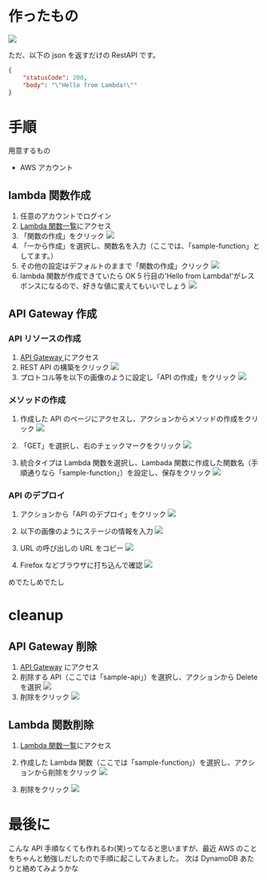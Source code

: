 # 作ったもの

![](https://github.com/nmasashi/qiita/blob/main/lambda/apigateway_lambada/images/lambda.png?raw=true)

ただ、以下の json を返すだけの RestAPI です。

```json
{
	"statusCode": 200,
	"body": "\"Hello from Lambda!\""
}
```

# 手順

用意するもの

- AWS アカウント

## lambda 関数作成

1. 任意のアカウントでログイン
1. [Lambda 関数一覧](https://ap-northeast-1.console.aws.amazon.com/lambda/home?region=ap-northeast-1#/functions)にアクセス
1. 「関数の作成」をクリック
   ![](https://github.com/nmasashi/qiita/blob/main/lambda/apigateway_lambada/images/lambda01.png?raw=true)
1. 「一から作成」を選択し、関数名を入力（ここでは、「sample-function」としてます。）
1. その他の設定はデフォルトのままで「関数の作成」クリック
   ![](https://github.com/nmasashi/qiita/blob/main/lambda/apigateway_lambada/images/lambda02.png?raw=true)
1. lambda 関数が作成できていたら OK
   5 行目の'Hello from Lambda!'がレスポンスになるので、好きな値に変えてもいいでしょう
   ![](https://github.com/nmasashi/qiita/blob/main/lambda/apigateway_lambada/images/lambda03.png?raw=true)

## API Gateway 作成

### API リソースの作成

1. [API Gateway ](https://ap-northeast-1.console.aws.amazon.com/apigateway/main/apis?region=ap-northeast-1)にアクセス
1. REST API の構築をクリック
   ![](https://github.com/nmasashi/qiita/blob/main/lambda/apigateway_lambada/images/lambda04.png?raw=true)
1. プロトコル等を以下の画像のように設定し「API の作成」をクリック
   ![](https://github.com/nmasashi/qiita/blob/main/lambda/apigateway_lambada/images/lambda05.png?raw=true)

### メソッドの作成

1. 作成した API のページにアクセスし、アクションからメソッドの作成をクリック
   ![](https://github.com/nmasashi/qiita/blob/main/lambda/apigateway_lambada/images/lambda06.png?raw=true)

1. 「GET」を選択し、右のチェックマークをクリック
   ![](https://github.com/nmasashi/qiita/blob/main/lambda/apigateway_lambada/images/lambda07.png?raw=true)

1. 統合タイプは Lambda 関数を選択し、Lambada 関数に作成した関数名（手順通りなら「sample-function」）を設定し、保存をクリック
   ![](https://github.com/nmasashi/qiita/blob/main/lambda/apigateway_lambada/images/lambda08.png?raw=true)

### API のデプロイ

1. アクションから「API のデプロイ」をクリック
   ![](https://github.com/nmasashi/qiita/blob/main/lambda/apigateway_lambada/images/lambda09.png?raw=true)

1. 以下の画像のようにステージの情報を入力
   ![](https://github.com/nmasashi/qiita/blob/main/lambda/apigateway_lambada/images/lambda10.png?raw=true)

1. URL の呼び出しの URL をコピー
   ![](https://github.com/nmasashi/qiita/blob/main/lambda/apigateway_lambada/images/lambda11.png?raw=true)

1. Firefox などブラウザに打ち込んで確認
   ![](https://github.com/nmasashi/qiita/blob/main/lambda/apigateway_lambada/images/lambda12.png?raw=true)

めでたしめでたし

# cleanup

## API Gateway 削除

1. [API Gateway](https://ap-northeast-1.console.aws.amazon.com/apigateway/main/apis?region=ap-northeast-1) にアクセス
1. 削除する API（ここでは「sample-api」）を選択し、アクションから Delete を選択
   ![](https://github.com/nmasashi/qiita/blob/main/lambda/apigateway_lambada/images/lambda13.png?raw=true)
1. 削除をクリック
   ![](https://github.com/nmasashi/qiita/blob/main/lambda/apigateway_lambada/images/lambda14.png?raw=true)

## Lambda 関数削除

1. [Lambda 関数一覧](https://ap-northeast-1.console.aws.amazon.com/lambda/home?region=ap-northeast-1#/functions)にアクセス

1. 作成した Lambda 関数（ここでは「sample-function」）を選択し、アクションから削除をクリック
   ![](https://github.com/nmasashi/qiita/blob/main/lambda/apigateway_lambada/images/lambda15.png?raw=true)

1. 削除をクリック
   ![](https://github.com/nmasashi/qiita/blob/main/lambda/apigateway_lambada/images/lambda16.png?raw=true)

# 最後に

こんな API 手順なくても作れるわ(笑)ってなると思いますが、最近 AWS のことをちゃんと勉強しだしたので手順に起こしてみました。
次は DynamoDB あたりと絡めてみようかな
